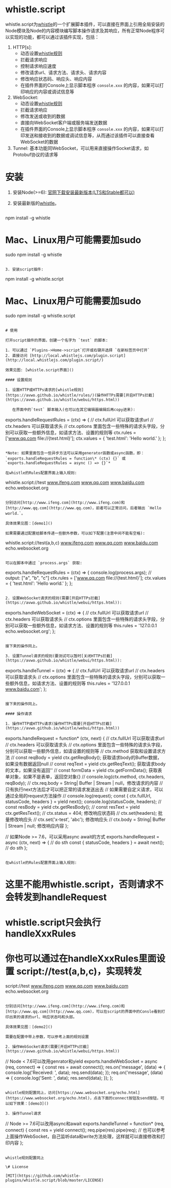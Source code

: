 # whistle.script
whistle.script为[whistle](https://github.com/avwo/whistle)的一个扩展脚本插件，可以直接在界面上引用全局安装的Node模块及Node的内容模块编写脚本操作请求及其响应，所有正常Node程序可以实现的功能，都可以通过该插件实现，包括：

1. HTTP[s]:
   - 动态设置[whistle规则](https://avwo.github.io/whistle/rules/)
   - 拦截请求响应
   - 控制请求响应速度
   - 修改请求url、请求方法、请求头、请求内容
   - 修改响应状态码、响应头、响应内容
   - 在插件界面的Console上显示脚本程序 `console.xxx` 的内容，如果可以打印响应的内容或调试信息等
2. WebSocket:
   - 动态设置[whistle规则](https://avwo.github.io/whistle/rules/)
   - 拦截请求响应
   - 修改发送或收到的数据
   - 直接向WebSocket客户端或服务端发送数据
   - 在插件界面的Console上显示脚本程序 `console.xxx` 的内容，如果可以打印发送和接收到的数据或调试信息等，从而通过该插件可以直接查看WebSocket的数据
3. Tunnel: 基本功能同WebSocket，可以用来直接操作Socket请求，如Protobuf协议的请求等

# 安装

1. 安装Node(>=6): [官网下载安装最新版本(LTS和Stable都可以)](https://nodejs.org/)
2. 安装最新版的[whistle](https://github.com/avwo/whistle)。

   ```
 npm install -g whistle

 # Mac、Linux用户可能需要加sudo

 sudo npm install -g whistle
   ```

3. 安装script插件:

```
npm install -g whistle.script
# Mac、Linux用户可能需要加sudo
sudo npm install -g whistle.script
```

# 使用

打开script插件的界面，创建一个名字为 `test` 的脚本:

1. 可以通过 `Plugins->Home->script`打开或右键并选择 `在新标签页中打开` 
2. 直接访问 [http://local.whistlejs.com/plugin.script](http://local.whistlejs.com/plugin.script/)

效果见图: [whistle.script界面]()

#### 设置规则

1. 设置HTTP或HTTPs请求的[whistle规则](https://avwo.github.io/whistle/rules/)(操作HTTPs需要[开启HTTPs拦截](https://avwo.github.io/whistle/webui/https.html))

   在界面中的`test` 脚本输入(也可以在其它编辑器编辑后再copy进来):

   ```
   exports.handleRequestRules = (ctx) => {
   	// ctx.fullUrl 可以获取请求url
   	// ctx.headers 可以获取请求头
   	// ctx.options 里面包含一些特殊的请求头字段，分别可以获取一些额外信息，如请求方法、设置的规则等
   	ctx.rules = ['www.qq.com file://{test.html}'];
     	ctx.values = { 'test.html': 'Hello world.' };
   };
   ```

   *Note: 如果里面包含一些异步方法可以采用generator函数或async函数，即：`exports.handleRequestRules = function\* (ctx) {}` 或 `exports.handleRequestRules = async () => {}`*

   在whistle的Rules配置界面上输入规则:

   ```
   whistle.script://test www.ifeng.com www.qq.com www.baidu.com echo.websocket.org
   ```

   分别访问[http://www.ifeng.com](http://www.ifeng.com)和[http://www.qq.com](http://www.qq.com)，前者可以正常访问，后者输出 `Hello world.`。

   具体效果见图：[demo1]()

   如果需要通过配置给脚本传递一些额外参数，可以如下配置(注意中间不能有空格):

   ```
   whistle.script://test(a,b,c) www.ifeng.com www.qq.com www.baidu.com echo.websocket.org
   ```

   可以在脚本中通过 `process.args` 获取:

   ```
   exports.handleRequestRules = (ctx) => {
   	console.log(process.args); // output: ["a", "b", "c"]
   	ctx.rules = ['www.qq.com file://{test.html}'];
     	ctx.values = { 'test.html': 'Hello world.' };
   };
   ```

2. 设置WebSocket请求的规则(需要[开启HTTPs拦截](https://avwo.github.io/whistle/webui/https.html)):

   ```
   exports.handleWebSocket = (ctx) => {
   	// ctx.fullUrl 可以获取请求url
   	// ctx.headers 可以获取请求头
   	// ctx.options 里面包含一些特殊的请求头字段，分别可以获取一些额外信息，如请求方法、设置的规则等
   	this.rules = '127.0.0.1 echo.websocket.org';
   };
   ```

   接下来的操作同上。

3. 设置Tunnel请求的规则(要测试可以暂时[关闭HTTPs拦截](https://avwo.github.io/whistle/webui/https.html)):

   ```
   exports.handleTunnel = (ctx) => {
   	// ctx.fullUrl 可以获取请求url
   	// ctx.headers 可以获取请求头
   	// ctx.options 里面包含一些特殊的请求头字段，分别可以获取一些额外信息，如请求方法、设置的规则等
   	this.rules = '127.0.0.1 www.baidu.com';
   };
   ```

   接下来的操作同上。

#### 操作请求

1. 操作HTTP或HTTPs请求(操作HTTPs需要[开启HTTPs拦截](https://avwo.github.io/whistle/webui/https.html))

   ```

   exports.handleRequest = function* (ctx, next) {
       // ctx.fullUrl 可以获取请求url
   	// ctx.headers 可以获取请求头
   	// ctx.options 里面包含一些特殊的请求头字段，分别可以获取一些额外信息，如请设置的规则等
   	// ctx.method 获取和设置请求方法
   	// const reqBody = yield ctx.getReqBody(); 获取请求body的Buffer数据，如果没有数据返回null
   	// const reqText = yield ctx.getReqText();  获取请求body的文本，如果没有返回''
   	// const formData = yield ctx.getFormData(); 获取表单对象，如果不是表单，返回空对象{}
   	// console.log(ctx.method, ctx.headers, reqBody);
   	// ctx.req.body = String| Buffer | Stream | null，修改请求的内容
   	// 只有执行next方法后才可以把正常的请求发送出去
   	// 如果需要自定义请求，可以通过全局的request方法操作
   	// console.log(request);
   	const { ctx.fullUrl, statusCode, headers } = yield next(); 
   	console.log(statusCode, headers);
   	// const resBody = yield ctx.getResBody();
   	// const resText = yield ctx.getResText();
   	// ctx.status = 404; 修改响应状态码
   	// ctx.set(headers); 批量修改响应头
   	// ctx.set('x-test', 'abc'); 修改响应头
   	// ctx.body = String| Buffer | Stream | null; 修改响应内容
   };

   // 如果Node >= 7.6，可以采用async await的方式
   exports.handleRequest = async (ctx, next) => {
   	// do sth
   	const { statusCode, headers } = await next(); 
   	// do sth
   };
   ```

   在whistle的Rules配置界面上输入规则:

   ```
   # 这里不能用whistle.script，否则请求不会转发到handleRequest
   # whistle.script只会执行handleXxxRules
   # 你也可以通过在handleXxxRules里面设置 script://test(a,b,c)，实现转发
   script://test www.ifeng.com www.qq.com www.baidu.com echo.websocket.org
   ```

   分别访问[http://www.ifeng.com](http://www.ifeng.com)和[http://www.qq.com](http://www.qq.com)，可以在script的界面中的Consle看到打印出来的请求的url、响应状态吗和头部。

   具体效果见图：[demo2]()

   需要在配置中带上参数，可以参考上面的规则设置

2. 操作WebSocket请求(需要[开启HTTPs拦截](https://avwo.github.io/whistle/webui/https.html))

   ```
   // Node < 7.6可以改用genrator和yield
   exports.handleWebSocket = async (req, connect) => {
     const res = await connect();
     res.on('message', (data) => {
       console.log('Received: ', data);
       req.send(data);
     });
     req.on('message', (data) => {
       console.log('Sent: ', data);
       res.send(data);
     });
   };
   ```

   whistle规则配置同上，访问[https://www.websocket.org/echo.html](https://www.websocket.org/echo.html)，点击下面的connect按钮及send按钮，可以如下效果：[demo3]()

3. 操作Tunnel请求

   ```
   // Node >= 7.6可以改用async和await
   exports.handleTunnel = function* (req, connect) {
     const res = yield connect();
     req.pipe(res).pipe(req);
     // 也可以参考上面操作WebSocket，自己监听data和write方法处理，这样就可以直接修改和打印内容
   };
   ```

   whistle规则配置同上

\# License

[MIT](https://github.com/whistle-plugins/whistle.script/blob/master/LICENSE)






